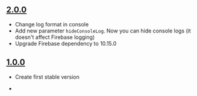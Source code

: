 ## [2.0.0](https://github.com/SDOSLabs/ALTENLoggerFirebase/tree/2.0.0)

- Change log format in console
- Add new parameter `hideConsoleLog`. Now you can hide console logs (it doesn't affect Firebase logging)
- Upgrade Firebase dependency to 10.15.0

## [1.0.0](https://github.com/SDOSLabs/ALTENLoggerFirebase/tree/1.0.0)

- Create first stable version

- 

